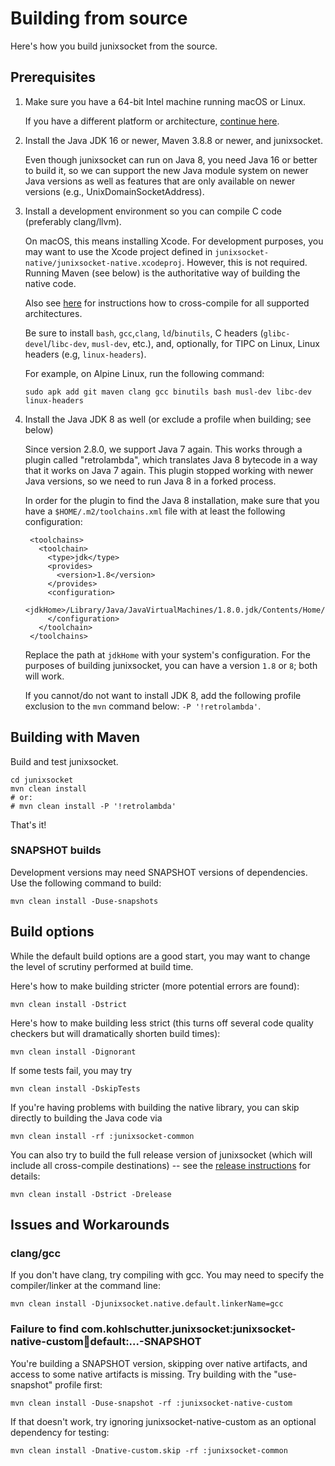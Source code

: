 # Building from source

Here's how you build junixsocket from the source.

## Prerequisites
 
 1. Make sure you have a 64-bit Intel machine running macOS or Linux.
 
    If you have a different platform or architecture, [continue here](customarch.html).
 
 2. Install the Java JDK 16 or newer, Maven 3.8.8 or newer, and junixsocket.
 
    Even though junixsocket can run on Java 8, you need Java 16 or better to build it, so we can
    support the new Java module system on newer Java versions as well as features that are only
    available on newer versions (e.g., UnixDomainSocketAddress).
 
 3. Install a development environment so you can compile C code (preferably clang/llvm).
 
    On macOS, this means installing Xcode.
    For development purposes, you may want to use the Xcode project defined in `junixsocket-native/junixsocket-native.xcodeproj`.
    However, this is not required. Running Maven (see below) is the authoritative way of building the native code.

    Also see [here](crosscomp.html) for instructions how to cross-compile for all supported architectures.

    Be sure to install `bash`, `gcc`,`clang`, `ld`/`binutils`, C headers (`glibc-devel`/`libc-dev`, `musl-dev`, etc.), and, optionally, for TIPC on Linux, Linux headers (e.g, `linux-headers`).

    For example, on Alpine Linux, run the following command:

		sudo apk add git maven clang gcc binutils bash musl-dev libc-dev linux-headers

4. Install the Java JDK 8 as well (or exclude a profile when building; see below)

    Since version 2.8.0, we support Java 7 again. This works through a plugin called "retrolambda",
    which translates Java 8 bytecode in a way that it works on Java 7 again. This plugin stopped
    working with newer Java versions, so we need to run Java 8 in a forked process.

    In order for the plugin to find the Java 8 installation, make sure that you have a `$HOME/.m2/toolchains.xml` file
    with at least the following configuration:

        <toolchains>
          <toolchain>
            <type>jdk</type>
            <provides>
              <version>1.8</version>
            </provides>
            <configuration>
              <jdkHome>/Library/Java/JavaVirtualMachines/1.8.0.jdk/Contents/Home/</jdkHome>
            </configuration>
          </toolchain>
        </toolchains>

    Replace the path at `jdkHome` with your system's configuration. For the purposes of building
    junixsocket, you can have a version `1.8` or `8`; both will work.

    If you cannot/do not want to install JDK 8, add the following profile exclusion to the `mvn`
    command below: `-P '!retrolambda'`.

## Building with Maven

Build and test junixsocket.

    cd junixsocket
    mvn clean install
    # or:
    # mvn clean install -P '!retrolambda'

That's it!

### SNAPSHOT builds

Development versions may need SNAPSHOT versions of dependencies. Use the following command to build:

    mvn clean install -Duse-snapshots

## Build options

While the default build options are a good start, you may want to change the level of scrutiny performed at build time.

Here's how to make building stricter (more potential errors are found):

    mvn clean install -Dstrict

Here's how to make building less strict (this turns off several code quality checkers but will dramatically shorten build times):

    mvn clean install -Dignorant

If some tests fail, you may try

    mvn clean install -DskipTests

If you're having problems with building the native library, you can skip directly to building the Java code via

    mvn clean install -rf :junixsocket-common

You can also try to build the full release version of junixsocket (which will include all cross-compile destinations) -- see the [release instructions](release.html) for details:

    mvn clean install -Dstrict -Drelease

## Issues and Workarounds

### clang/gcc

If you don't have clang, try compiling with gcc. You may need to specify the compiler/linker at the command line:

    mvn clean install -Djunixsocket.native.default.linkerName=gcc

### Failure to find com.kohlschutter.junixsocket:junixsocket-native-custom:jar:default:...-SNAPSHOT

You're building a SNAPSHOT version, skipping over native artifacts, and access to some native
artifacts is missing. Try building with the "use-snapshot" profile first:

    mvn clean install -Duse-snapshot -rf :junixsocket-native-custom

If that doesn't work, try ignoring junixsocket-native-custom as an optional dependency for testing:

    mvn clean install -Dnative-custom.skip -rf :junixsocket-common
